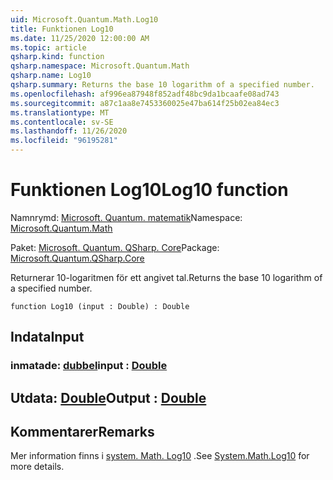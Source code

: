 ```yaml
---
uid: Microsoft.Quantum.Math.Log10
title: Funktionen Log10
ms.date: 11/25/2020 12:00:00 AM
ms.topic: article
qsharp.kind: function
qsharp.namespace: Microsoft.Quantum.Math
qsharp.name: Log10
qsharp.summary: Returns the base 10 logarithm of a specified number.
ms.openlocfilehash: af996ea87948f852adf48bc9da1bcaafe08ad743
ms.sourcegitcommit: a87c1aa8e7453360025e47ba614f25b02ea84ec3
ms.translationtype: MT
ms.contentlocale: sv-SE
ms.lasthandoff: 11/26/2020
ms.locfileid: "96195281"
---
```

# <a name="log10-function"></a><span data-ttu-id="3310f-102">Funktionen Log10</span><span class="sxs-lookup"><span data-stu-id="3310f-102">Log10 function</span></span>

<span data-ttu-id="3310f-103">Namnrymd: [Microsoft. Quantum. matematik](xref:Microsoft.Quantum.Math)</span><span class="sxs-lookup"><span data-stu-id="3310f-103">Namespace: [Microsoft.Quantum.Math](xref:Microsoft.Quantum.Math)</span></span>

<span data-ttu-id="3310f-104">Paket: [Microsoft. Quantum. QSharp. Core](https://nuget.org/packages/Microsoft.Quantum.QSharp.Core)</span><span class="sxs-lookup"><span data-stu-id="3310f-104">Package: [Microsoft.Quantum.QSharp.Core](https://nuget.org/packages/Microsoft.Quantum.QSharp.Core)</span></span>


<span data-ttu-id="3310f-105">Returnerar 10-logaritmen för ett angivet tal.</span><span class="sxs-lookup"><span data-stu-id="3310f-105">Returns the base 10 logarithm of a specified number.</span></span>

```qsharp
function Log10 (input : Double) : Double
```


## <a name="input"></a><span data-ttu-id="3310f-106">Indata</span><span class="sxs-lookup"><span data-stu-id="3310f-106">Input</span></span>

### <a name="input--double"></a><span data-ttu-id="3310f-107">inmatade: [dubbel](xref:microsoft.quantum.lang-ref.double)</span><span class="sxs-lookup"><span data-stu-id="3310f-107">input : [Double](xref:microsoft.quantum.lang-ref.double)</span></span>





## <a name="output--double"></a><span data-ttu-id="3310f-108">Utdata: [Double](xref:microsoft.quantum.lang-ref.double)</span><span class="sxs-lookup"><span data-stu-id="3310f-108">Output : [Double](xref:microsoft.quantum.lang-ref.double)</span></span>



## <a name="remarks"></a><span data-ttu-id="3310f-109">Kommentarer</span><span class="sxs-lookup"><span data-stu-id="3310f-109">Remarks</span></span>

<span data-ttu-id="3310f-110">Mer information finns i [system. Math. Log10](https://docs.microsoft.com/dotnet/api/system.math.log10) .</span><span class="sxs-lookup"><span data-stu-id="3310f-110">See [System.Math.Log10](https://docs.microsoft.com/dotnet/api/system.math.log10) for more details.</span></span>